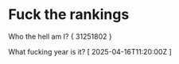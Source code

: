 # Fuck the rankings

Who the hell am I?
{ 31251802 }

What fucking year is it?
[ 2025-04-16T11:20:00Z ]
